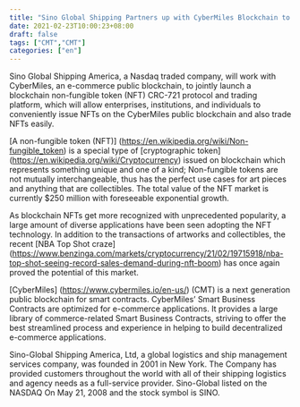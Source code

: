 ```yaml
---
title: "Sino Global Shipping Partners up with CyberMiles Blockchain to Go Full Power into the Skyrocketing NFT Business"
date: 2021-02-23T10:00:23+08:00
draft: false
tags: ["CMT","CMT"] 
categories: ["en"] 
---
```



Sino Global Shipping America, a Nasdaq traded company, will work with CyberMiles, an e-commerce public blockchain, to jointly launch a blockchain non-fungible token (NFT) CRC-721 protocol and trading platform, which will allow enterprises, institutions, and individuals to conveniently issue NFTs on the CyberMiles public blockchain and also trade NFTs easily. 

[A non-fungible token (NFT)] (https://en.wikipedia.org/wiki/Non-fungible_token) is a special type of [cryptographic token] (https://en.wikipedia.org/wiki/Cryptocurrency) issued on blockchain which represents something unique and one of a kind; Non-fungible tokens are not mutually interchangeable, thus has the perfect use cases for art pieces and anything that are collectibles. The total value of the NFT market is currently $250 million with foreseeable exponential growth.

As blockchain NFTs get more recognized with unprecedented popularity, a large amount of diverse applications have been seen adopting the NFT technology. In addition to the transactions of artworks and collectibles, the recent [NBA Top Shot craze] (https://www.benzinga.com/markets/cryptocurrency/21/02/19715918/nba-top-shot-seeing-record-sales-demand-during-nft-boom) has once again proved the potential of this market. 

[CyberMiles] (https://www.cybermiles.io/en-us/) (CMT) is a next generation public blockchain for smart contracts. CyberMiles’ Smart Business Contracts are optimized for e-commerce applications. It provides a large library of commerce-related Smart Business Contracts, striving to offer the best streamlined process and experience in helping to build decentralized e-commerce applications. 

Sino-Global Shipping America, Ltd, a global logistics and ship management services company, was founded in 2001 in New York. The Company has provided customers throughout the world with all of their shipping logistics and agency needs as a full-service provider. Sino-Global listed on the NASDAQ On May 21, 2008 and the stock symbol is SINO.

